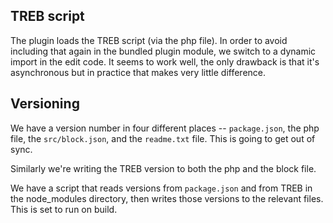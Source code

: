 
## TREB script

The plugin loads the TREB script (via the php file). In order to avoid
including that again in the bundled plugin module, we switch to a dynamic
import in the edit code. It seems to work well, the only drawback is that 
it's asynchronous but in practice that makes very little difference. 

## Versioning

We have a version number in four different places -- `package.json`, the
php file, the `src/block.json`, and the `readme.txt` file. This is going to 
get out of sync.

Similarly we're writing the TREB version to both the php and the block file.

We have a script that reads versions from `package.json` and from TREB in
the node_modules directory, then writes those versions to the relevant
files. This is set to run on build.
